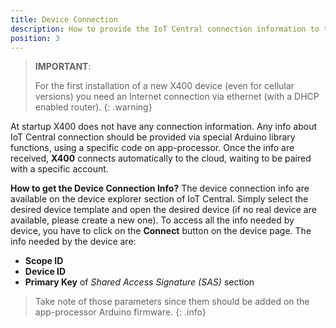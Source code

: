 ```yaml
---
title: Device Connection
description: How to provide the IoT Central connection information to the device
position: 3
---
```


> **IMPORTANT**:
>
> For the first installation of a new X400 device (even for cellular versions) you need an Internet connection via ethernet (with a DHCP enabled router).
{: .warning}

At startup X400 does not have any connection information. Any info about IoT Central connection should be provided via special Arduino library functions, using a specific code on app-processor.
Once the info are received, **X400** connects automatically to the cloud, waiting to be paired with a specific account.


**How to get the Device Connection Info?**
The device connection info are available on the device explorer section of IoT Central. Simply select the desired device template and open the desired device (if no real device are available, please create a new one).
To access all the info needed by device, you have to click on the **Connect** button on the device page.
The info needed by the device are:
- **Scope ID**
- **Device ID**
- **Primary Key** of *Shared Access Signature (SAS)* section

> Take note of those parameters since them should be added on the app-processor Arduino firmware.
{: .info}


